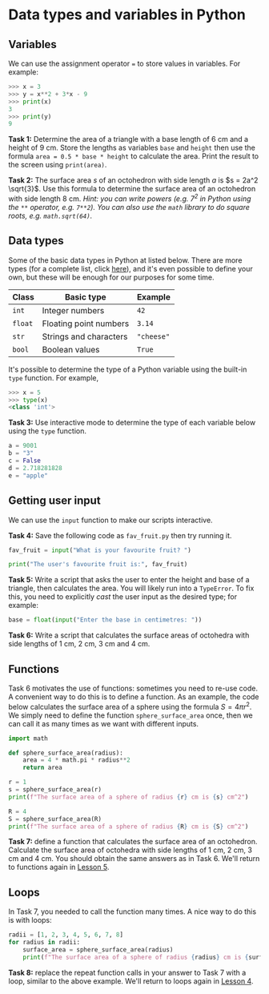 # Data types and variables in Python
## Variables
We can use the assignment operator `=` to store values in variables. For example:
```python
>>> x = 3
>>> y = x**2 + 3*x - 9
>>> print(x)
3
>>> print(y)
9
```

**Task 1:** Determine the area of a triangle with a base length of 6 cm and a height of 9 cm. Store the lengths as variables `base` and `height` then use the formula `area = 0.5 * base * height` to calculate the area. Print the result to the screen using `print(area)`.

**Task 2:** The surface area $s$ of an octohedron with side length $a$ is $s = 2a^2 \sqrt{3}$. Use this formula to determine the surface area of an octohedron with side length 8 cm. *Hint: you can write powers (e.g. $7^2$ in Python using the `**` operator, e.g. `7**2`). You can also use the `math` library to do square roots, e.g. `math.sqrt(64)`.*

## Data types
Some of the basic data types in Python at listed below. There are more types (for a complete list, click [here](https://docs.python.org/3/library/stdtypes.html)), and it's even possible to define your own, but these will be enough for our purposes for some time.

|   Class  |        Basic type      |   Example  |
|----------|------------------------|------------|
| `int`    | Integer numbers        | `42`       |
| `float`  | Floating point numbers | `3.14`     |
| `str`    | Strings and characters | `"cheese"` |
| `bool `  | Boolean values         | `True`     |

It's possible to determine the type of a Python variable using the built-in `type` function. For example,
```python
>>> x = 5
>>> type(x)
<class 'int'>
```

**Task 3:** Use interactive mode to determine the type of each variable below using the `type` function.
```python
a = 9001
b = "3"
c = False
d = 2.718281828
e = "apple"
```

## Getting user input
We can use the `input` function to make our scripts interactive. 

**Task 4:** Save the following code as `fav_fruit.py` then try running it.
```python
fav_fruit = input("What is your favourite fruit? ")

print("The user's favourite fruit is:", fav_fruit)
```

**Task 5:** Write a script that asks the user to enter the height and base of a triangle, then calculates the area. You will likely run into a `TypeError`. To fix this, you need to explicitly *cast* the user input as the desired type; for example:
```python
base = float(input("Enter the base in centimetres: "))
```

**Task 6:** Write a script that calculates the surface areas of octohedra with side lengths of 1 cm, 2 cm, 3 cm and 4 cm.

## Functions
Task 6 motivates the use of functions: sometimes you need to re-use code. A convenient way to do this is to define a function. As an example, the code below calculates the surface area of a sphere using the formula $S = 4 \pi r^2$. We simply need to define the function `sphere_surface_area` once, then we can call it as many times as we want with different inputs.
```python
import math

def sphere_surface_area(radius):
    area = 4 * math.pi * radius**2
    return area

r = 1
s = sphere_surface_area(r)
print(f"The surface area of a sphere of radius {r} cm is {s} cm^2")

R = 4
S = sphere_surface_area(R)
print(f"The surface area of a sphere of radius {R} cm is {S} cm^2")
```

**Task 7:** define a function that calculates the surface area of an octohedron. Calculate the surface area of octohedra with side lengths of 1 cm, 2 cm, 3 cm and 4 cm. You should obtain the same answers as in Task 6. We'll return to functions again in [Lesson 5](../lesson5).

## Loops
In Task 7, you needed to call the function many times. A nice way to do this is with loops:
```python
radii = [1, 2, 3, 4, 5, 6, 7, 8]
for radius in radii:
    surface_area = sphere_surface_area(radius)
    print(f"The surface area of a sphere of radius {radius} cm is {surface_area} cm^2")
```

**Task 8:** replace the repeat function calls in your answer to Task 7 with a loop, similar to the above example. We'll return to loops again in [Lesson 4](../lesson4).

